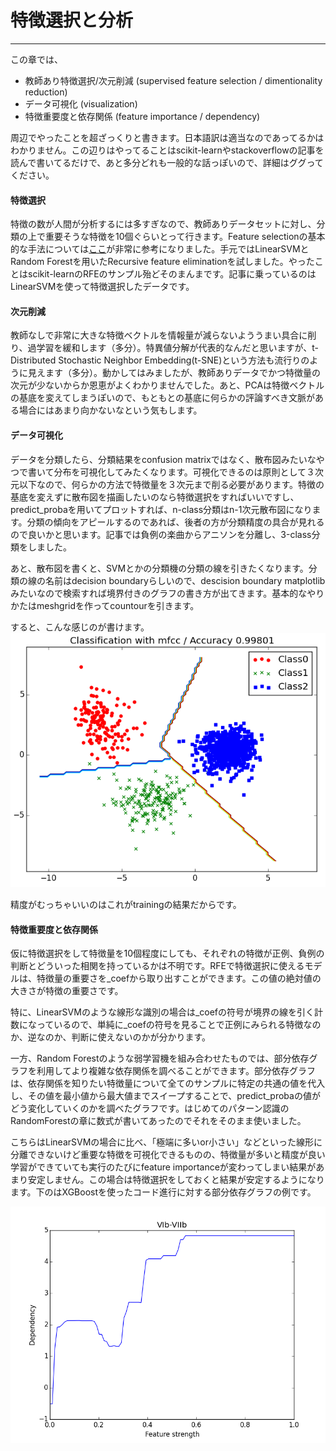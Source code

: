 # 特徴選択と分析

---

この章では、
- 教師あり特徴選択/次元削減 (supervised feature selection / dimentionality reduction)
- データ可視化 (visualization)
- 特徴重要度と依存関係 (feature importance / dependency)

周辺でやったことを超ざっくりと書きます。日本語訳は適当なのであってるかはわかりません。この辺りはやってることはscikit-learnやstackoverflowの記事を読んで書いてるだけで、あと多分どれも一般的な話っぽいので、詳細はググってください。

#### 特徴選択

特徴の数が人間が分析するには多すぎなので、教師ありデータセットに対し、分類の上で重要そうな特徴を10個ぐらいとって行きます。Feature selectionの基本的な手法については[ここ](http://scikit-learn.org/stable/modules/feature_selection.html)が非常に参考になりました。手元ではLinearSVMとRandom Forestを用いたRecursive feature eliminationを試しました。やったことはscikit-learnのRFEのサンプル殆どそのまんまです。記事に乗っているのはLinearSVMを使って特徴選択したデータです。


#### 次元削減

教師なしで非常に大きな特徴ベクトルを情報量が減らないよううまい具合に削り、過学習を緩和します（多分）。特異値分解が代表的なんだと思いますが、t-Distributed Stochastic Neighbor Embedding(t-SNE)という方法も流行りのように見えます（多分）。動かしてはみましたが、教師ありデータでかつ特徴量の次元が少ないからか恩恵がよくわかりませんでした。あと、PCAは特徴ベクトルの基底を変えてしまうぽいので、もともとの基底に何らかの評論すべき文脈がある場合にはあまり向かないなという気もします。

#### データ可視化

データを分類したら、分類結果をconfusion matrixではなく、散布図みたいなやつで書いて分布を可視化してみたくなります。可視化できるのは原則として３次元以下なので、何らかの方法で特徴量を３次元まで削る必要があります。特徴の基底を変えずに散布図を描画したいのなら特徴選択をすればいいですし、predict_probaを用いてプロットすれば、n-class分類はn-1次元散布図になります。分類の傾向をアピールするのであれば、後者の方が分類精度の具合が見れるので良いかと思います。記事では負例の楽曲からアニソンを分離し、3-class分類をしました。

あと、散布図を書くと、SVMとかの分類機の分類の線を引きたくなります。分類の線の名前はdecision boundaryらしいので、descision boundary matplotlibみたいなので検索すれば境界付きのグラフの書き方が出てきます。基本的なやりかたはmeshgridを作ってcountourを引きます。

すると、こんな感じのが書けます。
![Visualize](../img/classify.png)


精度がむっちゃいいのはこれがtrainingの結果だからです。

#### 特徴重要度と依存関係

仮に特徴選択をして特徴量を10個程度にしても、それぞれの特徴が正例、負例の判断とどういった相関を持っているかは不明です。RFEで特徴選択に使えるモデルは、特徴量の重要さを_coefから取り出すことができます。この値の絶対値の大きさが特徴の重要さです。

特に、LinearSVMのような線形な識別の場合は_coefの符号が境界の線を引く計数になっているので、単純に_coefの符号を見ることで正例にみられる特徴なのか、逆なのか、判断に使えないのかが分かります。

一方、Random Forestのような弱学習機を組み合わせたものでは、部分依存グラフを利用してより複雑な依存関係を調べることができます。部分依存グラフは、依存関係を知りたい特徴量について全てのサンプルに特定の共通の値を代入し、その値を最小値から最大値までスイープすることで、predict_probaの値がどう変化していくのかを調べたグラフです。はじめてのパターン認識のRandomForestの章に数式が書いてあったのでそれをそのまま使いました。

こちらはLinearSVMの場合に比べ、「極端に多いor小さい」などといった線形に分離できないけど重要な特徴を可視化できるものの、特徴量が多いと精度が良い学習ができていても実行のたびにfeature importanceが変わってしまい結果があまり安定しません。この場合は特徴選択をしておくと結果が安定するようになります。下のはXGBoostを使ったコード進行に対する部分依存グラフの例です。

![dependency](../img/depend.png)
